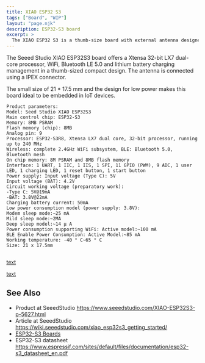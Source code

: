 ```yaml
---
title: XIAO ESP32 S3
tags: ["Board", "WIP"]
layout: "page.njk"
description: ESP32-S3 board
excerpt: >
  The XIAO ESP32 S3 is a thumb-size board with external antenna designed for low power consumption.
---
```


The Seeed Studio XIAO ESP32S3 board offers a Xtensa 32-bit LX7 dual-core processor, WiFi, Bluetooth LE 5.0
and lithium battery charging management in a thumb-sized compact design.
The antenna is connected using a IPEX connector.  
 
The small size of 21 * 17.5 mm and the design for low power makes this board ideal to be embedded in IoT devices.

```
Product parameters:
Model: Seed Studio XIAO ESP32S3
Main control chip: ESP32-S3
Memory: 8MB PSRAM
Flash memory (chip): 8MB
Analog pin: 9
Processor: ESP32-S3R8, Xtensa LX7 dual core, 32-bit processor, running up to 240 MHz
Wireless: complete 2.4GHz WiFi subsystem, BLE: Bluetooth 5.0, Bluetooth mesh
On chip memory: 8M PSRAM and 8MB flash memory
Interface: 1 UART, 1 IIC, 1 IIS, 1 SPI, 11 GPIO (PWM), 9 ADC, 1 user LED, 1 charging LED, 1 reset button, 1 start button
Power supply: Input voltage (Type C): 5V
Input voltage (BAT): 4.2V
Circuit working voltage (preparatory work):
-Type C: 5V@19mA
-BAT: 3.8V@22mA
Charging battery current: 50mA
Low power consumption model (power supply: 3.8V):
Modem sleep mode:~25 mA
Mild sleep mode:~2MA
Deep sleep model:~14 μ A
Power consumption supporting WiFi: Active model:~100 mA
BLE Enable Power Consumption: Active Model:~85 mA
Working temperature: -40 ° C~65 ° C
Size: 21 x 17.5mm


```

[text](https://github.com/limengdu/SeeedStudio-XIAO-ESP32S3-Sense-camera)

[text](https://www.hackster.io/pradeeplogu0/getting-started-with-xiao-esp32-s3-sense-ad12a0)


## See Also

* Product at SeeedStudio <https://www.seeedstudio.com/XIAO-ESP32S3-p-5627.html>
* Article at SeeedStudio <https://wiki.seeedstudio.com/xiao_esp32s3_getting_started/>
* [ESP32-S3 Boards](/boards/esp32s3/index.md)
* ESP32-S3 datasheet <https://www.espressif.com/sites/default/files/documentation/esp32-s3_datasheet_en.pdf>